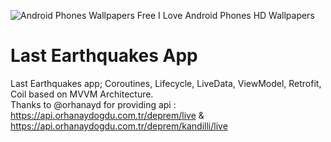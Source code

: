 ![Android Phones Wallpapers Free I Love Android Phones HD Wallpapers](https://user-images.githubusercontent.com/55163968/222984806-f55e8edc-bb7d-48d0-badf-a8917e48451d.jpeg)<br/>
# Last Earthquakes App
Last Earthquakes app; Coroutines, Lifecycle, LiveData, ViewModel, Retrofit, Coil based on MVVM Architecture.<br/>
Thanks to @orhanayd for providing api : https://api.orhanaydogdu.com.tr/deprem/live & https://api.orhanaydogdu.com.tr/deprem/kandilli/live<br/>

